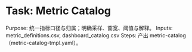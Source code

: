 # Task: Metric Catalog

Purpose: 统一指标口径与归属；明确采样、窗宽、阈值与解释。
Inputs: metric_definitions.csv, dashboard_catalog.csv
Steps: 产出 metric-catalog（metric-catalog-tmpl.yaml）。
